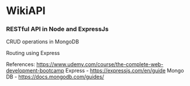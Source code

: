 # WikiAPI
<h3>RESTful API in Node and ExpressJs</h3>
<p>CRUD operations in MongoDB</p>
<p>Routing using Express</p>

References: https://www.udemy.com/course/the-complete-web-development-bootcamp
Express - https://expressjs.com/en/guide
Mongo DB - https://docs.mongodb.com/guides/

